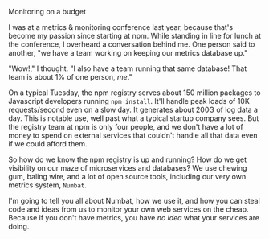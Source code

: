 Monitoring on a budget

I was at a metrics & monitoring conference last year, because that's become my passion since starting at npm. While standing in line for lunch at the conference, I overheard a conversation behind me. One person said to another, "we have a team working on keeping our metrics database up."

"Wow!," I thought. "I also have a team running that same database! That team is about 1% of one person, *me*."

On a typical Tuesday, the npm registry serves about 150 million packages to Javascript developers running `npm install`. It'll handle peak loads of 10K requests/second even on a slow day. It generates about 200G of log data a day. This is notable use, well past what a typical startup company sees. But the registry team at npm is only four people, and we don't have a lot of money to spend on external services that couldn't handle all that data even if we could afford them.

So how do we know the npm registry is up and running? How do we get visibility on our maze of microservices and databases? We use chewing gum, baling wire, and a lot of open source tools, including our very own metrics system, `Numbat`.

I'm going to tell you all about Numbat, how we use it, and how you can steal code and ideas from us to monitor your own web services on the cheap. Because if you don't have metrics, you have *no idea* what your services are doing.
